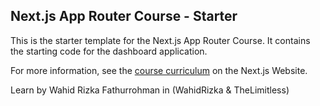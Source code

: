 ## Next.js App Router Course - Starter

This is the starter template for the Next.js App Router Course. It contains the starting code for the dashboard application.

For more information, see the [course curriculum](https://nextjs.org/learn) on the Next.js Website.

Learn by Wahid Rizka Fathurrohman in (WahidRizka & TheLimitless)
